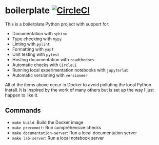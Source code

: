 # boilerplate [![CircleCI](https://circleci.com/gh/faustomorales/python-boilerplate.svg?style=svg)](https://circleci.com/gh/faustomorales/python-boilerplate)
This is a boilerplate Python project with support for:

- Documentation with `sphinx`
- Type checking with `mypy`
- Linting with `pylint`
- Formatting with `yapf`
- Unit testing with `pytest`
- Hosting documentation with `readthedocs`
- Automatic checks with `CircleCI`
- Running local experimentation notebooks with `jupyterlab`
- Automatic versioning with `versioneer`

All of the items above occur in Docker to avoid polluting the local Python install. It is inspired by the work of many others but is set up the way I just happen to like it.

## Commands

- `make build`: Build the Docker image
- `make precommit`: Run comprehensive checks
- `make documentation-server`: Run a local documentation server
- `make lab-server`: Run a local notebook server
